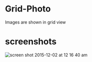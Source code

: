 # Grid-Photo
Images are shown in grid view

# screenshots
![screen shot 2015-12-02 at 12 16 40 am](https://cloud.githubusercontent.com/assets/12906173/11510491/ffe07276-9889-11e5-9fde-3dca6f829ef4.png)

